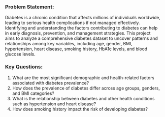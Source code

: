 ### **Problem Statement:**
Diabetes is a chronic condition that affects millions of individuals worldwide, leading to serious health complications if not managed effectively. Identifying and understanding the factors contributing to diabetes can help in early diagnosis, prevention, and management strategies. This project aims to analyze a comprehensive diabetes dataset to uncover patterns and relationships among key variables, including age, gender, BMI, hypertension, heart disease, smoking history, HbA1c levels, and blood glucose levels.

### **Key Questions:**
1. What are the most significant demographic and health-related factors associated with diabetes prevalence?
2. How does the prevalence of diabetes differ across age groups, genders, and BMI categories?
3. What is the relationship between diabetes and other health conditions such as hypertension and heart disease?
4. How does smoking history impact the risk of developing diabetes?
